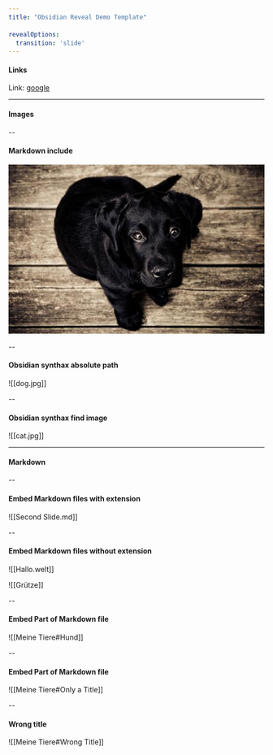 ```yaml
---
title: "Obsidian Reveal Demo Template"

revealOptions:
  transition: 'slide'
---
```


#### Links

Link: [google](http://www.google.de)

---

#### Images

--

#### Markdown include

![Dog](images/dog.jpg)

--

#### Obsidian synthax absolute path

![[dog.jpg]]

--

#### Obsidian synthax find image

![[cat.jpg]]

---

#### Markdown

--

#### Embed Markdown files with extension

![[Second Slide.md]]

--

#### Embed Markdown files without extension

![[Hallo.welt]]

![[Grütze]]

--

#### Embed Part of Markdown file

![[Meine Tiere#Hund]]

--

#### Embed Part of Markdown file

![[Meine Tiere#Only a Title]]

--

#### Wrong title

![[Meine Tiere#Wrong Title]]